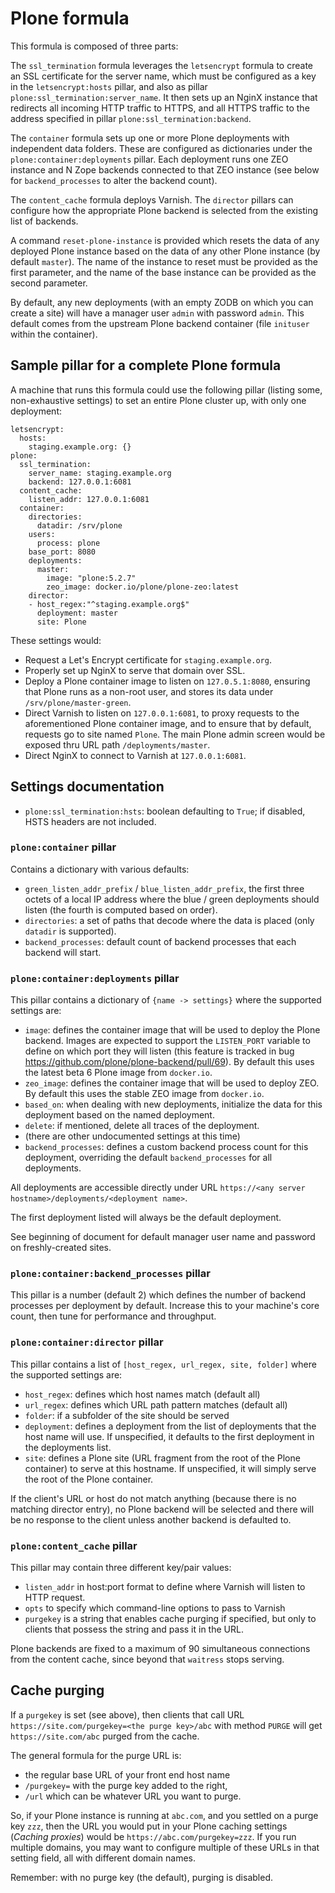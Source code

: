 # Plone formula

This formula is composed of three parts:

The `ssl_termination` formula leverages the `letsencrypt` formula to create an SSL certificate
for the server name, which must be configured as a key in the `letsencrypt:hosts` pillar, and
also as pillar `plone:ssl_termination:server_name`.  It then sets up an NginX instance that
redirects all incoming HTTP traffic to HTTPS, and all HTTPS traffic to the address specified
in pillar `plone:ssl_termination:backend`.

The `container` formula sets up one or more Plone deployments with independent data folders.
These are configured as dictionaries under the `plone:container:deployments` pillar.  Each
deployment runs one ZEO instance and N Zope backends connected to that ZEO instance (see
below for `backend_processes` to alter the backend count).

The `content_cache` formula deploys Varnish.  The `director` pillars can configure how the
appropriate Plone backend is selected from the existing list of backends.

A command `reset-plone-instance` is provided which resets the data of any deployed Plone
instance based on the data of any other Plone instance (by default `master`).  The name of
the instance to reset must be provided as the first parameter, and the name of the base
instance can be provided as the second parameter.

By default, any new deployments (with an empty ZODB on which you can create a site) will
have a manager user `admin` with password `admin`.  This default comes from the upstream
Plone backend container (file `inituser` within the container).

## Sample pillar for a complete Plone formula

A machine that runs this formula could use the following pillar (listing some, non-exhaustive
settings) to set an entire Plone cluster up, with only one deployment:

```
letsencrypt:
  hosts:
    staging.example.org: {}
plone:
  ssl_termination:
    server_name: staging.example.org
    backend: 127.0.0.1:6081
  content_cache:
    listen_addr: 127.0.0.1:6081
  container:
    directories:
      datadir: /srv/plone
    users:
      process: plone
    base_port: 8080
    deployments:
      master:
        image: "plone:5.2.7"
        zeo_image: docker.io/plone/plone-zeo:latest
    director:
    - host_regex:"^staging.example.org$"
      deployment: master
      site: Plone
```

These settings would:

* Request a Let's Encrypt certificate for `staging.example.org`.
* Properly set up NginX to serve that domain over SSL.
* Deploy a Plone container image to listen on `127.0.5.1:8080`,
  ensuring that Plone runs as a non-root user, and stores
  its data under `/srv/plone/master-green`.
* Direct Varnish to listen on `127.0.0.1:6081`, to proxy requests
  to the aforementioned Plone container image, and to ensure that
  by default, requests go to site named `Plone`.  The main Plone
  admin screen would be exposed thru URL path `/deployments/master`.
* Direct NginX to connect to Varnish at `127.0.0.1:6081`.

## Settings documentation

* `plone:ssl_termination:hsts`: boolean defaulting to `True`; if
  disabled, HSTS headers are not included.

### `plone:container` pillar

Contains a dictionary with various defaults:

* `green_listen_addr_prefix` / `blue_listen_addr_prefix`, the
  first three octets of a local IP address where the blue / green
  deployments should listen (the fourth is computed based on order).
* `directories`: a set of paths that decode where the data is placed
  (only `datadir` is supported).
* `backend_processes`: default count of backend processes that
  each backend will start.

### `plone:container:deployments` pillar

This pillar contains a dictionary of `{name -> settings}` where the
supported settings are:

* `image`: defines the container image that will be used to deploy
  the Plone backend.  Images are expected to support the `LISTEN_PORT`
  variable to define on which port they will listen (this feature is
  tracked in bug https://github.com/plone/plone-backend/pull/69). By
  default this uses the latest beta 6 Plone image from `docker.io`.
* `zeo_image`: defines the container image that will be used to deploy
  ZEO.  By default this uses the stable ZEO image from `docker.io`.
* `based_on`: when dealing with new deployments, initialize the
  data for this deployment based on the named deployment.
* `delete`: if mentioned, delete all traces of the deployment.
* (there are other undocumented settings at this time)
* `backend_processes`: defines a custom backend process count
  for this deployment, overriding the default `backend_processes`
  for all deployments.

All deployments are accessible directly under URL
`https://<any server hostname>/deployments/<deployment name>`.

The first deployment listed will always be the default deployment.

See beginning of document for default manager user name and password
on freshly-created sites.


### `plone:container:backend_processes` pillar

This pillar is a number (default 2) which defines the number of backend
processes per deployment by default.  Increase this to your machine's
core count, then tune for performance and throughput.

### `plone:container:director` pillar

This pillar contains a list of `[host_regex, url_regex, site, folder]`
where the supported settings are:

* `host_regex`: defines which host names match (default all)
* `url_regex`: defines which URL path pattern matches (default all)
* `folder`: if a subfolder of the site should be served
* `deployment`: defines a deployment from the list of deployments
  that the host name will use.  If unspecified, it defaults to the
  first deployment in the deployments list.
* `site`: defines a Plone site (URL fragment from the root of the
  Plone container) to serve at this hostname.  If unspecified, it
  will simply serve the root of the Plone container.

If the client's URL or host do not match anything (because there
is no matching director entry), no Plone backend will be selected
and there will be no response to the client unless another backend
is defaulted to.

### `plone:content_cache` pillar

This pillar may contain three different key/pair values:

* `listen_addr` in host:port format to define where Varnish will
  listen to HTTP request.
* `opts` to specify which command-line options to pass to Varnish
* `purgekey` is a string that enables cache purging if specified,
  but only to clients that possess the string and pass it in the
  URL.

Plone backends are fixed to a maximum of 90 simultaneous connections
from the content cache, since beyond that `waitress` stops serving.

## Cache purging

If a `purgekey` is set (see above), then clients that call URL
`https://site.com/purgekey=<the purge key>/abc` with method `PURGE`
will get `https://site.com/abc` purged from the cache.

The general formula for the purge URL is:

* the regular base URL of your front end host name
* `/purgekey=` with the purge key added to the right,
* `/url` which can be whatever URL you want to purge.

So, if your Plone instance is running at `abc.com`, and you settled
on a purge key `zzz`, then the URL you would put in your Plone
caching settings (*Caching proxies*) would be
`https://abc.com/purgekey=zzz`.  If you run multiple domains, you
may want to configure multiple of these URLs in that setting field,
all with different domain names.

Remember: with no purge key (the default), purging is disabled.